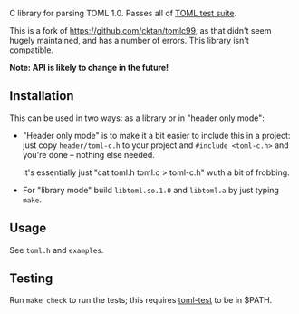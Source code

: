 C library for parsing TOML 1.0. Passes all of [TOML test suite].

This is a fork of https://github.com/cktan/tomlc99, as that didn't seem hugely
maintained, and has a number of errors. This library isn't compatible.

**Note: API is likely to change in the future!**

[TOML test suite]: https://github.com/toml-lang/toml-test

Installation
------------
This can be used in two ways: as a library or in "header only mode":

- "Header only mode" is to make it a bit easier to include this in a project:
  just copy `header/toml-c.h` to your project and `#include <toml-c.h>` and
  you're done – nothing else needed.

  It's essentially just "cat toml.h toml.c > toml-c.h" wuth a bit of frobbing.

- For "library mode" build `libtoml.so.1.0` and `libtoml.a` by just typing `make`.

Usage
-----
See `toml.h` and `examples`.

Testing
-------
Run `make check` to run the tests; this requires [toml-test] to be in $PATH.

[toml-test]: https://github.com/toml-lang/toml-test
